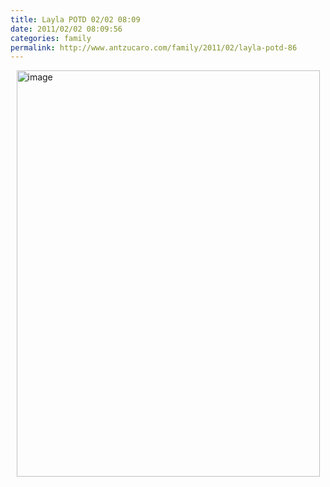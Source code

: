 ```yaml
---
title: Layla POTD 02/02 08:09
date: 2011/02/02 08:09:56
categories: family
permalink: http://www.antzucaro.com/family/2011/02/layla-potd-86
---
```

<img src="http://media.antzucaro.com/uploads/2011/02/IMG_20110202_080956.jpg" width="485px" height="650px" alt="image" style="display: block; margin-right: auto; margin-left: auto;">